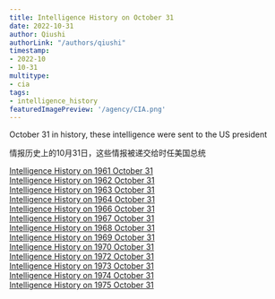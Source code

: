 ```yaml
---
title: Intelligence History on October 31
date: 2022-10-31
author: Qiushi 
authorLink: "/authors/qiushi"
timestamp: 
- 2022-10
- 10-31
multitype: 
- cia
tags: 
- intelligence_history
featuredImagePreview: '/agency/CIA.png'
---
```



October 31 in history, these intelligence were sent to the US president

情报历史上的10月31日，这些情报被递交给时任美国总统

<!--more-->







[Intelligence History on 1961 October 31](/dailybrief/1961-10-31)   
[Intelligence History on 1962 October 31](/dailybrief/1962-10-31)   
[Intelligence History on 1963 October 31](/dailybrief/1963-10-31)   
[Intelligence History on 1964 October 31](/dailybrief/1964-10-31)   
[Intelligence History on 1966 October 31](/dailybrief/1966-10-31)   
[Intelligence History on 1967 October 31](/dailybrief/1967-10-31)   
[Intelligence History on 1968 October 31](/dailybrief/1968-10-31)   
[Intelligence History on 1969 October 31](/dailybrief/1969-10-31)   
[Intelligence History on 1970 October 31](/dailybrief/1970-10-31)   
[Intelligence History on 1972 October 31](/dailybrief/1972-10-31)   
[Intelligence History on 1973 October 31](/dailybrief/1973-10-31)   
[Intelligence History on 1974 October 31](/dailybrief/1974-10-31)   
[Intelligence History on 1975 October 31](/dailybrief/1975-10-31)   
